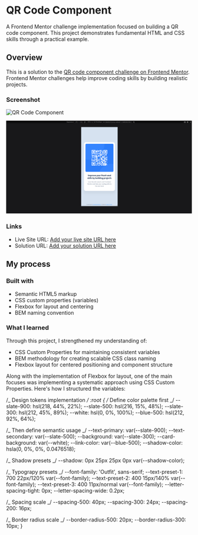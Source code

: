 # QR Code Component

A Frontend Mentor challenge implementation focused on building a QR code component. This project demonstrates fundamental HTML and CSS skills through a practical example.

## Overview

This is a solution to the [QR code component challenge on Frontend Mentor](https://www.frontendmentor.io/challenges/qr-code-component-iux_sIO_H). Frontend Mentor challenges help improve coding skills by building realistic projects.

### Screenshot

![QR Code Component](./images/FrontendMentor_QR_code_component-screenshot.png)

![QR Code Component](./images/screenshot-mobile.png)

### Links

- Live Site URL: [Add your live site URL here](https://your-live-site-url.com)
- Solution URL: [Add your solution URL here](https://github.com/cesarconte/qr-code-component-main.git)

## My process

### Built with

- Semantic HTML5 markup
- CSS custom properties (variables)
- Flexbox for layout and centering
- BEM naming convention

### What I learned

Through this project, I strengthened my understanding of:

- CSS Custom Properties for maintaining consistent variables
- BEM methodology for creating scalable CSS class naming
- Flexbox layout for centered positioning and component structure

Along with the implementation of Flexbox for layout, one of the main focuses was implementing a systematic approach using CSS Custom Properties. Here's how I structured the variables:

/_ Design tokens implementation _/
:root {
/_ Define color palette first _/
--slate-900: hsl(218, 44%, 22%);
--slate-500: hsl(216, 15%, 48%);
--slate-300: hsl(212, 45%, 89%);
--white: hsl(0, 0%, 100%);
--blue-500: hsl(212, 92%, 64%);

/_ Then define semantic usage _/
--text-primary: var(--slate-900);
--text-secondary: var(--slate-500);
--background: var(--slate-300);
--card-background: var(--white);
--link-color: var(--blue-500);
--shadow-color: hsla(0, 0%, 0%, 0.0476518);

/_ Shadow presets _/
--shadow: 0px 25px 25px 0px var(--shadow-color);

/_ Typograpy presets _/
--font-family: 'Outfit', sans-serif;
--text-preset-1: 700 22px/120% var(--font-family);
--text-preset-2: 400 15px/140% var(--font-family);
--text-preset-3: 400 11px/normal var(--font-family);
--letter-spacing-tight: 0px;
--letter-spacing-wide: 0.2px;

/_ Spacing scale _/
--spacing-500: 40px;
--spacing-300: 24px;
--spacing-200: 16px;

/_ Border radius scale _/
--border-radius-500: 20px;
--border-radius-300: 10px;
}

